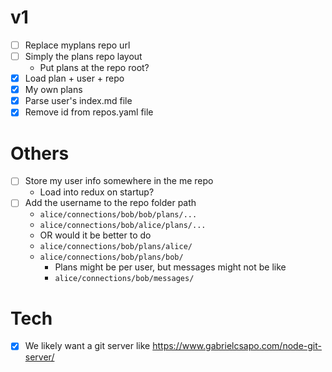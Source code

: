 # v1

- [ ] Replace myplans repo url
- [ ] Simply the plans repo layout
  - Put plans at the repo root?
- [x] Load plan + user + repo
- [x] My own plans
- [x] Parse user's index.md file
- [x] Remove id from repos.yaml file

# Others

- [ ] Store my user info somewhere in the me repo
  - Load into redux on startup?
- [ ] Add the username to the repo folder path
  - `alice/connections/bob/bob/plans/...`
  - `alice/connections/bob/alice/plans/...`
  - OR would it be better to do
  - `alice/connections/bob/plans/alice/`
  - `alice/connections/bob/plans/bob/`
    - Plans might be per user, but messages might not be like
    - `alice/connections/bob/messages/`

# Tech

- [x] We likely want a git server like https://www.gabrielcsapo.com/node-git-server/

